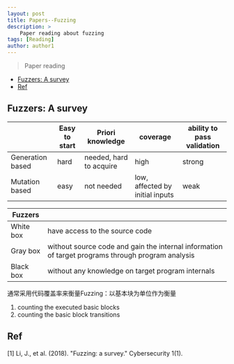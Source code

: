 ```yaml
---
layout: post
title: Papers--Fuzzing
description: >
    Paper reading about fuzzing
tags: [Reading]
author: author1
---
```


> Paper reading

- [Fuzzers: A survey](#head1)
- [Ref](#head2)


## <span id="head1">Fuzzers: A survey</span>

|                  | Easy to start | Priori knowledge        | coverage                        | ability to pass validation |
| ---------------- | ------------- | ----------------------- | ------------------------------- | -------------------------- |
| Generation based | hard          | needed, hard to acquire | high                            | strong                     |
| Mutation based   | easy          | not needed              | low, affected by initial inputs | weak                       |

| Fuzzers   |                                                              |
| --------- | ------------------------------------------------------------ |
| White box | have access to the source code                               |
| Gray box  | without source code and gain the internal information of target programs through program analysis |
| Black box | without any knowledge on target program internals            |

通常采用代码覆盖率来衡量Fuzzing：以基本块为单位作为衡量

1. counting the executed basic blocks
2. counting the basic block transitions





## <span id="head2">Ref</span>

[1] Li, J., et al. (2018). "Fuzzing: a survey." Cybersecurity 1(1).
